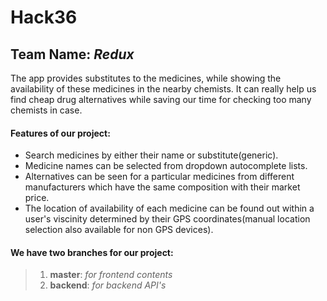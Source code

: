 # Hack36

## Team Name: _Redux_

The app provides substitutes to the medicines, while showing the availability of these medicines in the nearby chemists.
It can really help us find cheap drug alternatives  while saving our time for checking too many chemists in case.

#### Features of our project:
* Search medicines by either their name or substitute(generic).
* Medicine names can be selected from dropdown autocomplete lists.
* Alternatives can be seen for a particular medicines from different manufacturers which have the same composition with their market price.
* The location of availability of each medicine can be found out within a user's viscinity determined by their GPS coordinates(manual location selection also available for non GPS devices).

#### We have two branches for our project:
>1. **master**:  _for frontend contents_
>2. **backend**:  _for backend API's_
